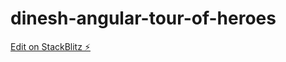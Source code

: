 # dinesh-angular-tour-of-heroes

[Edit on StackBlitz ⚡️](https://stackblitz.com/edit/dinesh-angular-tour-of-heroes)